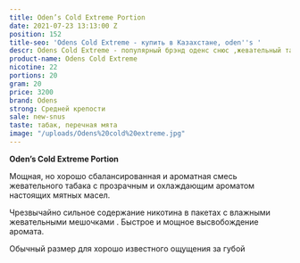 ```yaml
---
title: Oden’s Cold Extreme Portion
date: 2021-07-23 13:13:00 Z
position: 152
title-seo: 'Odens Cold Extreme - купить в Казахстане, oden''s '
descr: Odens Cold Extreme - популярный брэнд оденс снюс ,жевательный табак
product-name: Odens Cold Extreme
nicotine: 22
portions: 20
gram: 20
price: 3200
brand: Odens
strong: Средней крепости
sale: new-snus
taste: табак, перечная мята
image: "/uploads/Odens%20cold%20extreme.jpg"
---
```


**Oden’s Cold Extreme Portion**

Мощная, но хорошо сбалансированная и ароматная смесь жевательного табака с прозрачным и охлаждающим ароматом настоящих мятных масел.
 
Чрезвычайно сильное содержание никотина в пакетах с влажными жевательными мешочками . Быстрое и мощное высвобождение аромата.
 
Обычный размер для хорошо известного ощущения за губой
